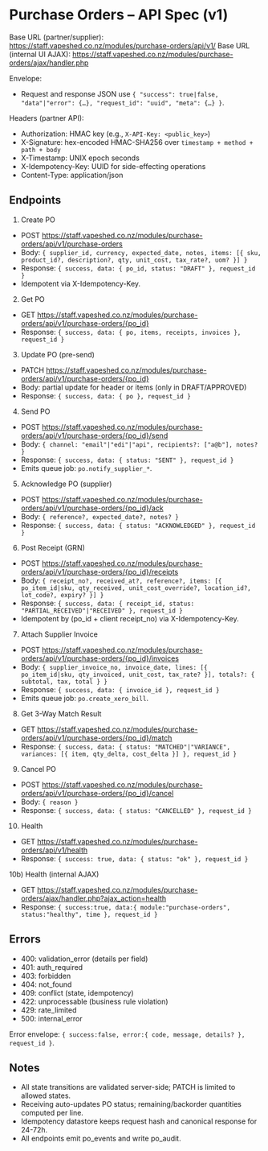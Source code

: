 # Purchase Orders – API Spec (v1)

Base URL (partner/supplier): https://staff.vapeshed.co.nz/modules/purchase-orders/api/v1/
Base URL (internal UI AJAX): https://staff.vapeshed.co.nz/modules/purchase-orders/ajax/handler.php

Envelope:
- Request and response JSON use `{ "success": true|false, "data"|"error": {…}, "request_id": "uuid", "meta": {…} }`.

Headers (partner API):
- Authorization: HMAC key (e.g., `X-API-Key: <public_key>`)
- X-Signature: hex-encoded HMAC-SHA256 over `timestamp + method + path + body`
- X-Timestamp: UNIX epoch seconds
- X-Idempotency-Key: UUID for side-effecting operations
- Content-Type: application/json

## Endpoints

1) Create PO
- POST https://staff.vapeshed.co.nz/modules/purchase-orders/api/v1/purchase-orders
- Body: `{ supplier_id, currency, expected_date, notes, items: [{ sku, product_id?, description?, qty, unit_cost, tax_rate?, uom? }] }`
- Response: `{ success, data: { po_id, status: "DRAFT" }, request_id }`
- Idempotent via X-Idempotency-Key.

2) Get PO
- GET https://staff.vapeshed.co.nz/modules/purchase-orders/api/v1/purchase-orders/{po_id}
- Response: `{ success, data: { po, items, receipts, invoices }, request_id }`

3) Update PO (pre-send)
- PATCH https://staff.vapeshed.co.nz/modules/purchase-orders/api/v1/purchase-orders/{po_id}
- Body: partial update for header or items (only in DRAFT/APPROVED)
- Response: `{ success, data: { po }, request_id }`

4) Send PO
- POST https://staff.vapeshed.co.nz/modules/purchase-orders/api/v1/purchase-orders/{po_id}/send
- Body: `{ channel: "email"|"edi"|"api", recipients?: ["a@b"], notes? }`
- Response: `{ success, data: { status: "SENT" }, request_id }`
- Emits queue job: `po.notify_supplier_*`.

5) Acknowledge PO (supplier)
- POST https://staff.vapeshed.co.nz/modules/purchase-orders/api/v1/purchase-orders/{po_id}/ack
- Body: `{ reference?, expected_date?, notes? }`
- Response: `{ success, data: { status: "ACKNOWLEDGED" }, request_id }`

6) Post Receipt (GRN)
- POST https://staff.vapeshed.co.nz/modules/purchase-orders/api/v1/purchase-orders/{po_id}/receipts
- Body: `{ receipt_no?, received_at?, reference?, items: [{ po_item_id|sku, qty_received, unit_cost_override?, location_id?, lot_code?, expiry? }] }`
- Response: `{ success, data: { receipt_id, status: "PARTIAL_RECEIVED"|"RECEIVED" }, request_id }`
- Idempotent by (po_id + client receipt_no) via X-Idempotency-Key.

7) Attach Supplier Invoice
- POST https://staff.vapeshed.co.nz/modules/purchase-orders/api/v1/purchase-orders/{po_id}/invoices
- Body: `{ supplier_invoice_no, invoice_date, lines: [{ po_item_id|sku, qty_invoiced, unit_cost, tax_rate? }], totals?: { subtotal, tax, total } }`
- Response: `{ success, data: { invoice_id }, request_id }`
- Emits queue job: `po.create_xero_bill`.

8) Get 3-Way Match Result
- GET https://staff.vapeshed.co.nz/modules/purchase-orders/api/v1/purchase-orders/{po_id}/match
- Response: `{ success, data: { status: "MATCHED"|"VARIANCE", variances: [{ item, qty_delta, cost_delta }] }, request_id }`

9) Cancel PO
- POST https://staff.vapeshed.co.nz/modules/purchase-orders/api/v1/purchase-orders/{po_id}/cancel
- Body: `{ reason }`
- Response: `{ success, data: { status: "CANCELLED" }, request_id }`

10) Health
- GET https://staff.vapeshed.co.nz/modules/purchase-orders/api/v1/health
- Response: `{ success: true, data: { status: "ok" }, request_id }`

10b) Health (internal AJAX)
- GET https://staff.vapeshed.co.nz/modules/purchase-orders/ajax/handler.php?ajax_action=health
- Response: `{ success:true, data:{ module:"purchase-orders", status:"healthy", time }, request_id }`

## Errors

- 400: validation_error (details per field)
- 401: auth_required
- 403: forbidden
- 404: not_found
- 409: conflict (state, idempotency)
- 422: unprocessable (business rule violation)
- 429: rate_limited
- 500: internal_error

Error envelope: `{ success:false, error:{ code, message, details? }, request_id }`.

## Notes

- All state transitions are validated server-side; PATCH is limited to allowed states.
- Receiving auto-updates PO status; remaining/backorder quantities computed per line.
- Idempotency datastore keeps request hash and canonical response for 24-72h.
- All endpoints emit po_events and write po_audit.
